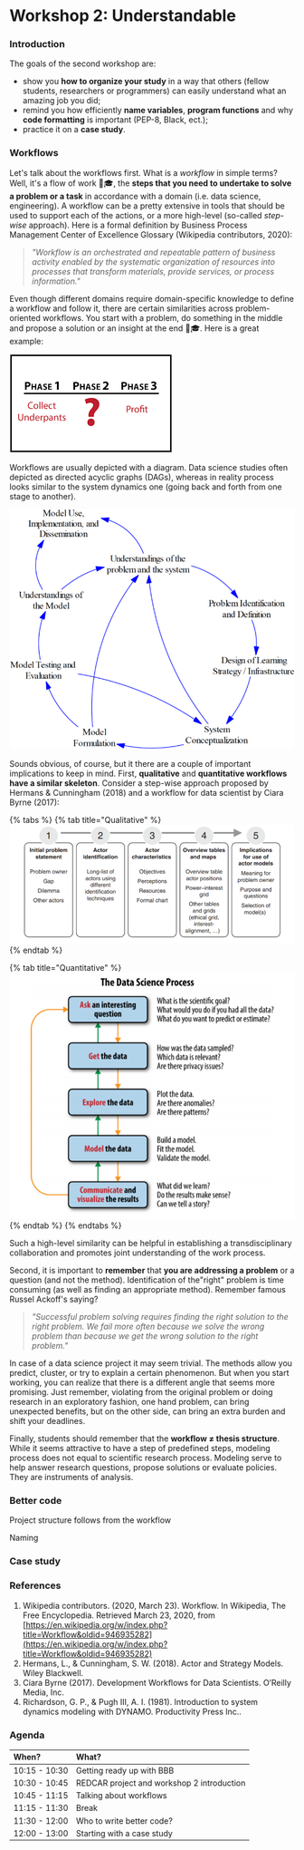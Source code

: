 # Workshop 2: Understandable

### Introduction

The goals of the second workshop are:

* show you **how to organize your study** in a way that others \(fellow students, researchers or programmers\) can easily understand what an amazing job you did;
* remind you how efficiently **name variables**, **program functions** and why **code formatting** is important \(PEP-8, Black, ect.\); 
* practice it on a **case study**.

### Workflows

Let's talk about the workflows first. What is a _workflow_ in simple terms? Well, it's a flow of work 👨🎓, the **steps that you need to undertake to solve a problem or a task** in accordance with a domain \(i.e. data science, engineering\). A workflow can be a pretty extensive in tools that should be used to support each of the actions, or a more high-level \(so-called _step-wise_ approach\). Here is a formal definition by Business Process Management Center of Excellence Glossary \(Wikipedia contributors, 2020\):

> _"Workflow is an orchestrated and repeatable pattern of business activity enabled by the systematic organization of resources into processes that transform materials, provide services, or process information."_

Even though different domains require domain-specific knowledge to define a workflow and follow it, there are certain similarities across problem-oriented workflows. You start with a problem, do something in the middle and propose a solution or an insight at the end 👨🎓. Here is a great example:

![Famous underpants gnomes profit plan ](../.gitbook/assets/plan.png)

Workflows are usually depicted with a diagram. Data science studies often depicted as directed acyclic graphs \(DAGs\), whereas in reality process looks similar to the system dynamics one \(going back and forth from one stage to another\).

![Overview of the SD modeling approach according to Richardson &amp; Pugh \(1981\)](../.gitbook/assets/sd-richardson.png)

Sounds obvious, of course, but it there are a couple of important implications to keep in mind. First, **qualitative** and **quantitative workflows have a similar skeleton**. Consider a step-wise approach proposed by Hermans & Cunningham \(2018\) and a workflow for data scientist by Ciara Byrne \(2017\):

{% tabs %}
{% tab title="Qualitative" %}
![Step-wise approach for actor network scanning](../.gitbook/assets/hermans.png)
{% endtab %}

{% tab title="Quantitative" %}
![One representation of the data science process](../.gitbook/assets/byrne.png)
{% endtab %}
{% endtabs %}

Such a high-level similarity can be helpful in establishing a transdisciplinary collaboration and promotes joint understanding of the work process.

Second, it is important to **remember** that **you are addressing a problem** or a question \(and not the method\). Identification of the"right" problem is time consuming \(as well as finding an appropriate method\). Remember famous Russel Ackoff's saying?

> _"Successful problem solving requires finding the right solution to the right problem. We fail more often because we solve the wrong problem than because we get the wrong solution to the right problem."_

In case of a data science project it may seem trivial. The methods allow you predict, cluster, or try to explain a certain phenomenon. But when you start working, you can realize that there is a different angle that seems more promising. Just remember, violating from the original problem or doing research in an exploratory fashion, one hand problem, can bring unexpected benefits, but on the other side, can bring an extra burden and shift your deadlines.

Finally, students should remember that the **workflow ≠ thesis structure**. While it seems attractive to have a step of predefined steps, modeling process does not equal to scientific research process. Modeling serve to help answer research questions, propose solutions or evaluate policies. They are instruments of analysis.

### Better code

Project structure follows from the workflow

Naming

### Case study

### References

1. Wikipedia contributors. \(2020, March 23\). Workflow. In Wikipedia, The Free Encyclopedia. Retrieved March 23, 2020, from [https://en.wikipedia.org/w/index.php?title=Workflow&oldid=946935282](https://en.wikipedia.org/w/index.php?title=Workflow&oldid=946935282)
2. Hermans, L., & Cunningham, S. W. \(2018\). Actor and Strategy Models. Wiley Blackwell.
3. Ciara Byrne \(2017\). Development Workflows for Data Scientists. O’Reilly Media, Inc.
4. Richardson, G. P., & Pugh III, A. I. \(1981\). Introduction to system dynamics modeling with DYNAMO. Productivity Press Inc..

### Agenda

| When? | What? |
| :--- | :--- |
| 10:15 - 10:30 | Getting ready up with BBB |
| 10:30 - 10:45 | REDCAR project and workshop 2 introduction |
| 10:45 - 11:15 | Talking about workflows |
| 11:15 - 11:30 | Break |
| 11:30 - 12:00 | Who to write better code? |
| 12:00 - 13:00 | Starting with a case study |

